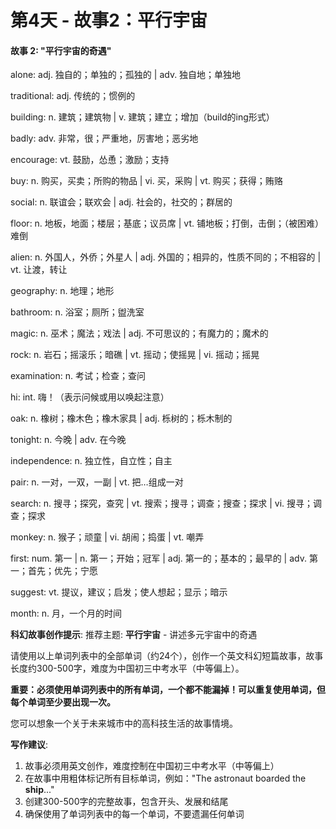 # 第4天 - 故事2：平行宇宙

#### 故事 2: "平行宇宙的奇遇"

alone: adj. 独自的；单独的；孤独的 | adv. 独自地；单独地

traditional: adj. 传统的；惯例的

building: n. 建筑；建筑物 | v. 建筑；建立；增加（build的ing形式）

badly: adv. 非常，很；严重地，厉害地；恶劣地

encourage: vt. 鼓励，怂恿；激励；支持

buy: n. 购买，买卖；所购的物品 | vi. 买，采购 | vt. 购买；获得；贿赂

social: n. 联谊会；联欢会 | adj. 社会的，社交的；群居的

floor: n. 地板，地面；楼层；基底；议员席 | vt. 铺地板；打倒，击倒；（被困难）难倒

alien: n. 外国人，外侨；外星人 | adj. 外国的；相异的，性质不同的；不相容的 | vt. 让渡，转让

geography: n. 地理；地形

bathroom: n. 浴室；厕所；盥洗室

magic: n. 巫术；魔法；戏法 | adj. 不可思议的；有魔力的；魔术的

rock: n. 岩石；摇滚乐；暗礁 | vt. 摇动；使摇晃 | vi. 摇动；摇晃

examination: n. 考试；检查；查问

hi: int. 嗨！（表示问候或用以唤起注意）

oak: n. 橡树；橡木色；橡木家具 | adj. 栎树的；栎木制的

tonight: n. 今晚 | adv. 在今晚

independence: n. 独立性，自立性；自主

pair: n. 一对，一双，一副 | vt. 把…组成一对

search: n. 搜寻；探究，查究 | vt. 搜索；搜寻；调查；搜查；探求 | vi. 搜寻；调查；探求

monkey: n. 猴子；顽童 | vi. 胡闹；捣蛋 | vt. 嘲弄

first: num. 第一 | n. 第一；开始；冠军 | adj. 第一的；基本的；最早的 | adv. 第一；首先；优先；宁愿

suggest: vt. 提议，建议；启发；使人想起；显示；暗示

month: n. 月，一个月的时间

**科幻故事创作提示**:
推荐主题: **平行宇宙** - 讲述多元宇宙中的奇遇

请使用以上单词列表中的全部单词（约24个），创作一个英文科幻短篇故事，故事长度约300-500字，难度为中国初三中考水平（中等偏上）。

**重要：必须使用单词列表中的所有单词，一个都不能漏掉！可以重复使用单词，但每个单词至少要出现一次。**

您可以想象一个关于未来城市中的高科技生活的故事情境。

**写作建议**: 
1. 故事必须用英文创作，难度控制在中国初三中考水平（中等偏上）
2. 在故事中用粗体标记所有目标单词，例如："The astronaut boarded the **ship**..."
3. 创建300-500字的完整故事，包含开头、发展和结尾
4. 确保使用了单词列表中的每一个单词，不要遗漏任何单词
